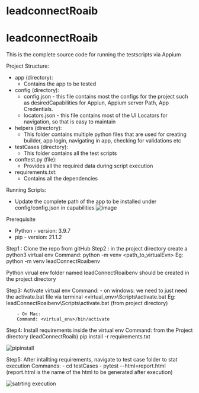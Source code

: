 # leadconnectRoaib
# leadconnectRoaib 

This is the complete source code for running the testscripts via Appium

Project Structure:
 - app (directory):
    - Contains the app to be tested
 - config (directory):
    - config.json - this file contains most the configs for the project such as desiredCapabilities for Appiun, Appium server Path, App Credentials.
    - locators.json - this file contains most of the UI Locators for navigation, so that is easy to maintain
 - helpers (directory):
    - This folder contains multiple python files that are used for creating builder, app login, navigating in app, checking for validations etc
 - testCases (directory): 
    - This folder contains all the test scripts
 - conftest.py (file):
    - Provides all the required data during script execution
 - requirements.txt:
    - Contains all the dependencies

Running Scripts: 

- Update the complete path of the app to be installed under config/config.json in capabilities 
 ![image](https://user-images.githubusercontent.com/26030123/174588960-c1856d17-9499-48d3-a055-df16541d58ab.png)

Prerequisite
 - Python - version: 3.9.7
 - pip - version: 21.1.2

Step1 : Clone the repo from gitHub
Step2 : in the project directory create a python3 virtual env 
	Command: python -m venv <path_to_virtualEvn>
	Eg: python -m venv leadConnectRoaibenv
 
 Python virual env folder named leadConnectRoaibenv should be created in the project directory 

Step3: Activate virtual env
	Command: 
		- on windows: we need to just need the activate.bat file via terminal
		<virtual_env>\Scripts\activate.bat
		Eg: leadConnectRoaibenv\Scripts\activate.bat (from project directory)

		- On Mac: 
		Command: <virtual_env>/bin/activate
  
Step4: Install requirements inside the virtual env 
	Command: from the Project directory (leadConnectRoaib)
		pip install -r requirements.txt
  
  ![pipinstall](https://user-images.githubusercontent.com/26030123/174589331-b595e2f3-1fa9-434c-b115-c737fd06f0ae.jpg)

Step5: After intallting requirements, navigate to test case folder to stat execution
	Commands: 
			- cd testCases
			- pytest --html=report.html  (report.html is the name of the html to be generated after execution)
   
   ![satrting execution](https://user-images.githubusercontent.com/26030123/174589403-a6634308-a1da-4077-9a2b-e4f74d1f0b49.jpg)
